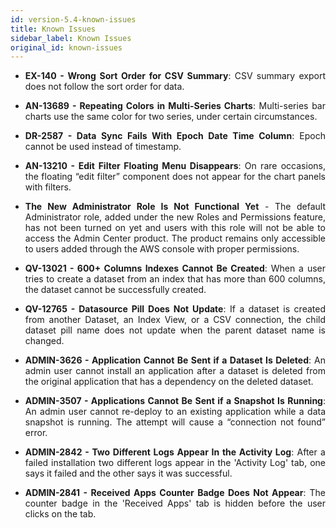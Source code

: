 ```yaml
---
id: version-5.4-known-issues
title: Known Issues
sidebar_label: Known Issues
original_id: known-issues
---
```

<div style="text-align: justify">


* **EX-140 - Wrong Sort Order for CSV Summary**: CSV summary export does not follow the sort order for data.

* **AN-13689 - Repeating Colors in Multi-Series Charts**: Multi-series bar charts use the same color for two series, under certain circumstances.
 
* **DR-2587 - Data Sync Fails With Epoch Date Time Column**: Epoch cannot be used instead of timestamp.

* **AN-13210 - Edit Filter Floating Menu Disappears**: On rare occasions, the floating “edit filter” component does not appear for the chart panels with filters.

* **The New Administrator Role Is Not Functional Yet** - The default Administrator role, added under the new Roles and Permissions feature, has not been turned on yet and users with this role will not be able to access the Admin Center product. The product remains only accessible to users added through the AWS console with proper permissions.

* **QV-13021 - 600+ Columns Indexes Cannot Be Created**: When a user tries to create a dataset from an index that has more than 600 columns, the dataset cannot be successfully created.

* **QV-12765 - Datasource Pill Does Not Update**: If a dataset is created from another Dataset, an Index View, or a CSV connection, the child dataset pill name does not update when the parent dataset name is changed. 

* **ADMIN-3626 - Application Cannot Be Sent if a Dataset Is Deleted**: An admin user cannot install an application after a dataset is deleted from the original application that has a dependency on the deleted dataset.

* **ADMIN-3507 - Applications Cannot Be Sent if a Snapshot Is Running**: An admin user cannot re-deploy to an existing application while a data snapshot is running. The attempt will cause a “connection not found” error.

* **ADMIN-2842 - Two Different Logs Appear In the Activity Log**: After a failed installation two different logs appear in the 'Activity Log' tab, one says it failed and the other says it was successful. 

* **ADMIN-2841 - Received Apps Counter Badge Does Not Appear**: The counter badge in the 'Received Apps' tab is hidden before the user clicks on the tab.
 
